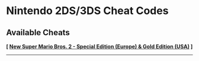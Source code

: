 # Nintendo 2DS/3DS Cheat Codes

## Available Cheats

**[ [New Super Mario Bros. 2 - Special Edition (Europe) & Gold Edition (USA)](https://github.com/KimDebroye/N3DS-Cheat-Codes/tree/master/New%20Super%20Mario%20Bros.%202%20-%20Special%20%26%20Gold%20Edition) ]**

**************************************************
